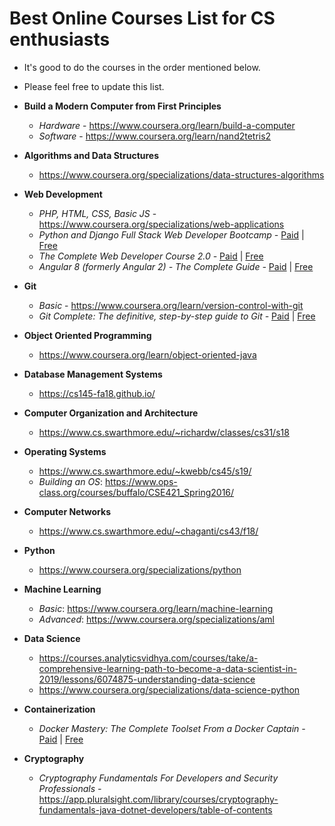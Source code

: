 # Best Online Courses List for CS enthusiasts
* It's good to do the courses in the order mentioned below.
* Please feel free to update this list. 
* **Build a Modern Computer from First Principles**
    * _Hardware_ - https://www.coursera.org/learn/build-a-computer 
    * _Software_ - https://www.coursera.org/learn/nand2tetris2 

* **Algorithms and Data Structures**
    * https://www.coursera.org/specializations/data-structures-algorithms

* **Web Development**
    * _PHP, HTML, CSS, Basic JS_ - https://www.coursera.org/specializations/web-applications
    * _Python and Django Full Stack Web Developer Bootcamp -_ [Paid](https://www.udemy.com/python-and-django-full-stack-web-developer-bootcamp/) | [Free](https://freecoursesite.com/python-and-django-full-stack-web-developer-bootcamp-1/)
    * _The Complete Web Developer Course 2.0 -_ [Paid](https://www.udemy.com/the-complete-web-developer-course-2/) | [Free](https://freecoursesite.com/the-complete-web-developer-course-2-0-1/)
    * _Angular 8 (formerly Angular 2) - The Complete Guide -_ [Paid](https://www.udemy.com/the-complete-guide-to-angular-2/) | [Free](https://freecoursesite.com/angular-4-the-complete-guide-1/)

* **Git**
    * _Basic_ - https://www.coursera.org/learn/version-control-with-git
    * _Git Complete: The definitive, step-by-step guide to Git -_ [Paid](https://www.udemy.com/course/git-complete/) | [Free](https://www.onlinefreecourse.net/git-complete-the-definitive-step-by-step-guide-to-git-udemy-free-download/)

* **Object Oriented Programming**
    * https://www.coursera.org/learn/object-oriented-java

* **Database Management Systems**
    * https://cs145-fa18.github.io/

* **Computer Organization and Architecture**
    * https://www.cs.swarthmore.edu/~richardw/classes/cs31/s18

* **Operating Systems**
    * https://www.cs.swarthmore.edu/~kwebb/cs45/s19/
    * _Building an OS_: https://www.ops-class.org/courses/buffalo/CSE421_Spring2016/

* **Computer Networks**
    * https://www.cs.swarthmore.edu/~chaganti/cs43/f18/

* **Python**
    * https://www.coursera.org/specializations/python

* **Machine Learning**
    * _Basic_: https://www.coursera.org/learn/machine-learning
    * _Advanced_: https://www.coursera.org/specializations/aml

* **Data Science** 
    * https://courses.analyticsvidhya.com/courses/take/a-comprehensive-learning-path-to-become-a-data-scientist-in-2019/lessons/6074875-understanding-data-science 
    * https://www.coursera.org/specializations/data-science-python 

* **Containerization**
    * _Docker Mastery: The Complete Toolset From a Docker Captain -_ [Paid](https://www.udemy.com/docker-mastery/) | [Free](https://freecoursesite.com/docker-mastery-the-complete-toolset-from-a-docker-captain-1/)

* **Cryptography**
    * _Cryptography Fundamentals For Developers and Security Professionals -_ https://app.pluralsight.com/library/courses/cryptography-fundamentals-java-dotnet-developers/table-of-contents